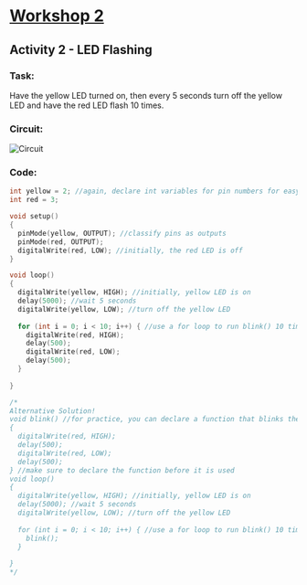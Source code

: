 # [Workshop 2](https://bmesbuildteamucla.github.io/Workshops/Workshop%202%20-%20Coding%20and%20Arduino)
## Activity 2 - LED Flashing

### Task:
Have the yellow LED turned on, then every 5 seconds turn off the yellow LED and have the red LED flash 10 times.

### Circuit:
![Circuit](https://bmesbuildteamucla.github.io/Workshops/Workshop%202%20-%20Coding%20and%20Arduino/Activity%202%20-%20LED%20Flashing/Circuit%202.PNG)

### Code:
```c++
int yellow = 2; //again, declare int variables for pin numbers for easy identification
int red = 3;

void setup()
{
  pinMode(yellow, OUTPUT); //classify pins as outputs
  pinMode(red, OUTPUT);
  digitalWrite(red, LOW); //initially, the red LED is off
}

void loop()
{
  digitalWrite(yellow, HIGH); //initially, yellow LED is on
  delay(5000); //wait 5 seconds
  digitalWrite(yellow, LOW); //turn off the yellow LED
  
  for (int i = 0; i < 10; i++) { //use a for loop to run blink() 10 times
    digitalWrite(red, HIGH);
    delay(500);
    digitalWrite(red, LOW);
    delay(500);
  }
  
}

/*
Alternative Solution!
void blink() //for practice, you can declare a function that blinks the red LED
{
  digitalWrite(red, HIGH);
  delay(500);
  digitalWrite(red, LOW);
  delay(500);
} //make sure to declare the function before it is used
void loop()
{
  digitalWrite(yellow, HIGH); //initially, yellow LED is on
  delay(5000); //wait 5 seconds
  digitalWrite(yellow, LOW); //turn off the yellow LED
  
  for (int i = 0; i < 10; i++) { //use a for loop to run blink() 10 times
    blink();
  }
  
}
*/
```
